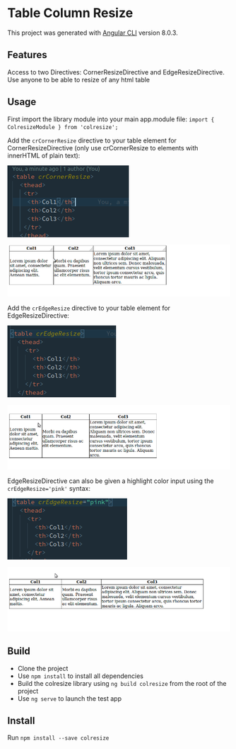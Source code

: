 # Table Column Resize

This project was generated with [Angular CLI](https://github.com/angular/angular-cli) version 8.0.3.

## Features

Access to two Directives: CornerResizeDirective and EdgeResizeDirective. Use anyone to be able to resize of any html table

## Usage

First import the library module into your main app.module file: `import { ColresizeModule } from 'colresize';`

Add the `crCornerResize` directive to your table element for CornerResizeDirective (only use crCornerResize to elements with innerHTML of plain text):

![](gifs/cornerPic.png)

![](gifs/corner.gif)

Add the `crEdgeResize` directive to your table element for EdgeResizeDirective:

![](gifs/edgePic.png)

![](gifs/edge.gif)

EdgeResizeDirective can also be given a highlight color input using the `crEdgeResize='pink'` syntax:

![](gifs/colorPic.png)

![](gifs/color.gif)

## Build

- Clone the project
- Use `npm install` to install all dependencies
- Build the colresize library using `ng build colresize` from the root of the project
- Use `ng serve` to launch the test app

## Install

Run `npm install --save colresize`
